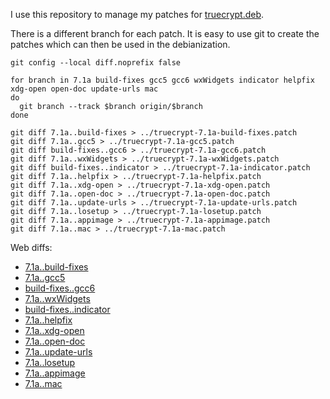 I use this repository to manage my patches for [truecrypt.deb](https://github.com/stefansundin/truecrypt.deb).

There is a different branch for each patch. It is easy to use git to create the patches which can then be used in the debianization.

```shell
git config --local diff.noprefix false

for branch in 7.1a build-fixes gcc5 gcc6 wxWidgets indicator helpfix xdg-open open-doc update-urls mac
do
  git branch --track $branch origin/$branch
done

git diff 7.1a..build-fixes > ../truecrypt-7.1a-build-fixes.patch
git diff 7.1a..gcc5 > ../truecrypt-7.1a-gcc5.patch
git diff build-fixes..gcc6 > ../truecrypt-7.1a-gcc6.patch
git diff 7.1a..wxWidgets > ../truecrypt-7.1a-wxWidgets.patch
git diff build-fixes..indicator > ../truecrypt-7.1a-indicator.patch
git diff 7.1a..helpfix > ../truecrypt-7.1a-helpfix.patch
git diff 7.1a..xdg-open > ../truecrypt-7.1a-xdg-open.patch
git diff 7.1a..open-doc > ../truecrypt-7.1a-open-doc.patch
git diff 7.1a..update-urls > ../truecrypt-7.1a-update-urls.patch
git diff 7.1a..losetup > ../truecrypt-7.1a-losetup.patch
git diff 7.1a..appimage > ../truecrypt-7.1a-appimage.patch
git diff 7.1a..mac > ../truecrypt-7.1a-mac.patch
```

Web diffs:
- [7.1a..build-fixes](https://github.com/stefansundin/truecrypt-patches/compare/7.1a..build-fixes)
- [7.1a..gcc5](https://github.com/stefansundin/truecrypt-patches/compare/7.1a..gcc5)
- [build-fixes..gcc6](https://github.com/stefansundin/truecrypt-patches/compare/build-fixes..gcc6)
- [7.1a..wxWidgets](https://github.com/stefansundin/truecrypt-patches/compare/7.1a..wxWidgets)
- [build-fixes..indicator](https://github.com/stefansundin/truecrypt-patches/compare/build-fixes..indicator)
- [7.1a..helpfix](https://github.com/stefansundin/truecrypt-patches/compare/7.1a..helpfix)
- [7.1a..xdg-open](https://github.com/stefansundin/truecrypt-patches/compare/7.1a..xdg-open)
- [7.1a..open-doc](https://github.com/stefansundin/truecrypt-patches/compare/7.1a..open-doc)
- [7.1a..update-urls](https://github.com/stefansundin/truecrypt-patches/compare/7.1a..update-urls)
- [7.1a..losetup](https://github.com/stefansundin/truecrypt-patches/compare/7.1a..losetup)
- [7.1a..appimage](https://github.com/stefansundin/truecrypt-patches/compare/7.1a..appimage)
- [7.1a..mac](https://github.com/stefansundin/truecrypt-patches/compare/7.1a..mac)

